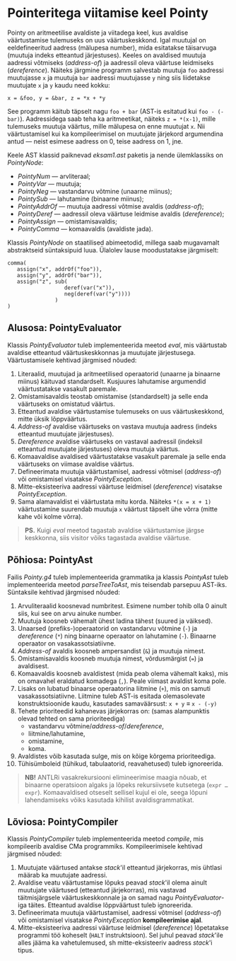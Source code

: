 # Pointeritega viitamise keel Pointy

Pointy on aritmeetilise avaldiste ja viitadega keel, kus avaldise väärtustamise tulemuseks on uus väärtuskeskkond.
Igal muutujal on eeldefineeritud aadress (mälupesa number), mida esitatakse täisarvuga (muutuja indeks etteantud järjestuses).
Keeles on avaldised muutuja aadressi võtmiseks (_address-of_) ja aadressil oleva väärtuse leidmiseks (_dereference_).
Näiteks järgmine programm salvestab muutuja `foo` aadressi muutujasse `x` ja muutuja `bar` aadressi muutujasse `y` 
ning siis liidetakse muutujate `x` ja `y` kaudu need kokku:
```
x = &foo, y = &bar, z = *x + *y
```

See programm käitub täpselt nagu `foo + bar` (AST-is esitatud kui `foo - (-bar)`).
Aadressidega saab teha ka aritmeetikat, näiteks `z = *(x-1)`, mille tulemuseks muutuja väärtus, mille mälupesa on enne muutujat `x`.
Nii väärtustamisel kui ka kompileerimisel on muutujate järjekord argumendina antud — neist esimese aadress on 0, teise aadress on 1, jne.

Keele AST klassid paiknevad _eksam1.ast_ paketis ja nende ülemklassiks on _PointyNode_:

* _PointyNum_ — arvliteraal;
* _PointyVar_ — muutuja;
* _PointyNeg_ — vastandarvu võtmine (unaarne miinus);
* _PointySub_ — lahutamine (binaarne miinus);
* _PointyAddrOf_ — muutuja aadressi võtmise avaldis (_address-of_);
* _PointyDeref_ — aadressil oleva väärtuse leidmise avaldis (_dereference_);
* _PointyAssign_ — omistamisavaldis;
* _PointyComma_ — komaavaldis (avaldiste jada).

Klassis _PointyNode_ on staatilised abimeetodid, millega saab mugavamalt abstraktseid süntaksipuid luua.
Ülalolev lause moodustatakse järgmiselt:
```
comma(
   assign("x", addrOf("foo")),
   assign("y", addrOf("bar")),
   assign("z", sub(
                  deref(var("x")), 
                  neg(deref(var("y"))))
               )
)
```

## Alusosa: PointyEvaluator

Klassis _PointyEvaluator_ tuleb implementeerida meetod _eval_, mis väärtustab avaldise etteantud väärtuskeskkonnas ja muutujate järjestusega.
Väärtustamisele kehtivad järgmised nõuded:

1. Literaalid, muutujad ja aritmeetilised operaatorid (unaarne ja binaarne miinus) käituvad standardselt. Kusjuures lahutamise argumendid väärtustatakse vasakult paremale.
2. Omistamisavaldis teostab omistamise (standardselt) ja selle enda väärtuseks on omistatud väärtus.
3. Etteantud avaldise väärtustamise tulemuseks on uus väärtuskeskkond, mitte üksik lõppväärtus.
4. _Address-of_ avaldise väärtuseks on vastava muutuja aadress (indeks etteantud muutujate järjestuses).
5. _Dereference_ avaldise väärtuseks on vastaval aadressil (indeksil etteantud muutujate järjestuses) oleva muutuja väärtus.
6. Komaavaldise avaldised väärtustatakse vasakult paremale ja selle enda väärtuseks on viimase avaldise väärtus.
7. Defineerimata muutuja väärtustamisel, aadressi võtmisel (_address-of_) või omistamisel visatakse _PointyException_.
8. Mitte-eksisteeriva aadressi väärtuse leidmisel (_dereference_) visatakse _PointyException_.
9. Sama alamavaldist ei väärtustata mitu korda. Näiteks `*(x = x + 1)` väärtustamine suurendab muutuja `x` väärtust täpselt ühe võrra (mitte kahe või kolme võrra).

> **PS.** Kuigi _eval_ meetod tagastab avaldise väärtustamise järgse keskkonna, siis visitor võiks tagastada avaldise väärtuse.

## Põhiosa: PointyAst

Failis _Pointy.g4_ tuleb implementeerida grammatika ja klassis _PointyAst_ tuleb implementeerida meetod _parseTreeToAst_, mis teisendab parsepuu AST-iks.
Süntaksile kehtivad järgmised nõuded:

1. Arvuliteraalid koosnevad numbritest. Esimene number tohib olla 0 ainult siis, kui see on arvu ainuke number.
2. Muutuja koosneb vähemalt ühest ladina tähest (suured ja väiksed).
3. Unaarsed (prefiks-)operaatorid on vastandarvu võtmine (`-`) ja _dereference_ (`*`) ning binaarne operaator on lahutamine (`-`). Binaarne operaator on vasakassotsiatiivne.
4. _Address-of_ avaldis koosneb ampersandist (`&`) ja muutuja nimest.
5. Omistamisavaldis koosneb muutuja nimest, võrdusmärgist (`=`) ja avaldisest.
6. Komaavaldis koosneb avaldistest (mida peab olema vähemalt kaks), mis on omavahel eraldatud komadega (`,`). Peale viimast avaldist koma pole.
7. Lisaks on lubatud binaarse operaatorina liitmine (`+`), mis on samuti vasakassotsiatiivne. Liitmine tuleb AST-is esitada olemasolevate konstruktsioonide kaudu, kasutades samaväärsust: `x + y` ≡ `x - (-y)`
8. Tehete prioriteedid kahanevas järjekorras on: (samas alampunktis olevad tehted on sama prioriteediga)
    - vastandarvu võtmine/_address-of_/_dereference_,
    - liitmine/lahutamine,
    - omistamine,
    - koma.
9. Avaldistes võib kasutada sulge, mis on kõige kõrgema prioriteediga.
10. Tühisümboleid (tühikud, tabulaatorid, reavahetused) tuleb ignoreerida.

> **NB!** ANTLRi vasakrekursiooni elimineerimise maagia nõuab, et binaarne operatsioon algaks ja lõpeks rekursiivsete kutsetega (`expr … expr`). Komaavaldised otseselt sellisel kujul ei ole, seega lõpuni lahendamiseks võiks kasutada kihilist avaldisgrammatikat.

## Lõviosa: PointyCompiler

Klassis _PointyCompiler_ tuleb implementeerida meetod _compile_, mis kompileerib avaldise CMa programmiks.
Kompileerimisele kehtivad järgmised nõuded:

1. Muutujate väärtused antakse _stack_'il etteantud järjekorras, mis ühtlasi määrab ka muutujate aadressi.
2. Avaldise veatu väärtustamise lõpuks peavad _stack_'il olema ainult muutujate väärtused (etteantud järjekorras), mis vastavad täitmisjärgsele väärtuskeskkonnale ja on samad nagu _PointyEvaluator_-iga täites. Etteantud avaldise lõppväärtust tuleb ignoreerida.
3. Defineerimata muutuja väärtustamisel, aadressi võtmisel (_address-of_) või omistamisel visatakse _PointyException_ **kompileerimise ajal**.
4. Mitte-eksisteeriva aadressi väärtuse leidmisel (_dereference_) lõpetatakse programmi töö koheselt (`HALT` instruktsioon). Sel juhul peavad _stack_'ile alles jääma ka vahetulemused, sh mitte-eksisteeriv aadress _stack_'i tipus.
